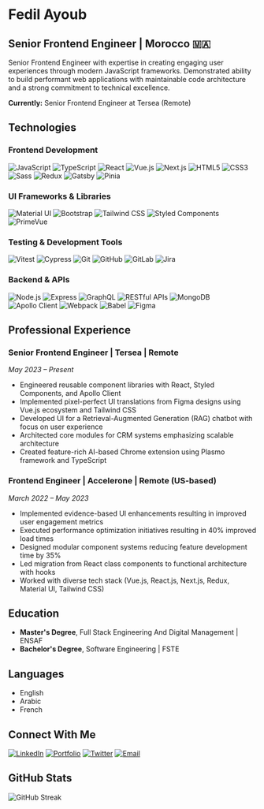 # Fedil Ayoub

## Senior Frontend Engineer | Morocco 🇲🇦

Senior Frontend Engineer with expertise in creating engaging user experiences through modern JavaScript frameworks. Demonstrated ability to build performant web applications with maintainable code architecture and a strong commitment to technical excellence.

**Currently:** Senior Frontend Engineer at Tersea (Remote)

## Technologies

### Frontend Development
![JavaScript](https://img.shields.io/badge/-JavaScript-F7DF1E?style=flat-square&logo=javascript&logoColor=black)
![TypeScript](https://img.shields.io/badge/-TypeScript-3178C6?style=flat-square&logo=typescript&logoColor=white)
![React](https://img.shields.io/badge/-React-61DAFB?style=flat-square&logo=react&logoColor=black)
![Vue.js](https://img.shields.io/badge/-Vue.js-4FC08D?style=flat-square&logo=vue.js&logoColor=white)
![Next.js](https://img.shields.io/badge/-Next.js-000000?style=flat-square&logo=next.js&logoColor=white)
![HTML5](https://img.shields.io/badge/-HTML5-E34F26?style=flat-square&logo=html5&logoColor=white)
![CSS3](https://img.shields.io/badge/-CSS3-1572B6?style=flat-square&logo=css3&logoColor=white)
![Sass](https://img.shields.io/badge/-Sass-CC6699?style=flat-square&logo=sass&logoColor=white)
![Redux](https://img.shields.io/badge/-Redux-764ABC?style=flat-square&logo=redux&logoColor=white)
![Gatsby](https://img.shields.io/badge/-Gatsby-663399?style=flat-square&logo=gatsby&logoColor=white)
![Pinia](https://img.shields.io/badge/-Pinia-35495E?style=flat-square&logo=vue.js&logoColor=white)

### UI Frameworks & Libraries
![Material UI](https://img.shields.io/badge/-Material_UI-0081CB?style=flat-square&logo=material-ui&logoColor=white)
![Bootstrap](https://img.shields.io/badge/-Bootstrap-7952B3?style=flat-square&logo=bootstrap&logoColor=white)
![Tailwind CSS](https://img.shields.io/badge/-Tailwind_CSS-38B2AC?style=flat-square&logo=tailwind-css&logoColor=white)
![Styled Components](https://img.shields.io/badge/-Styled_Components-DB7093?style=flat-square&logo=styled-components&logoColor=white)
![PrimeVue](https://img.shields.io/badge/-PrimeVue-4FC08D?style=flat-square&logo=vue.js&logoColor=white)

### Testing & Development Tools
![Vitest](https://img.shields.io/badge/-Vitest-729B1B?style=flat-square&logo=vitest&logoColor=white)
![Cypress](https://img.shields.io/badge/-Cypress-17202C?style=flat-square&logo=cypress&logoColor=white)
![Git](https://img.shields.io/badge/-Git-F05032?style=flat-square&logo=git&logoColor=white)
![GitHub](https://img.shields.io/badge/-GitHub-181717?style=flat-square&logo=github&logoColor=white)
![GitLab](https://img.shields.io/badge/-GitLab-FCA121?style=flat-square&logo=gitlab&logoColor=white)
![Jira](https://img.shields.io/badge/-Jira-0052CC?style=flat-square&logo=jira&logoColor=white)

### Backend & APIs
![Node.js](https://img.shields.io/badge/-Node.js-339933?style=flat-square&logo=node.js&logoColor=white)
![Express](https://img.shields.io/badge/-Express-000000?style=flat-square&logo=express&logoColor=white)
![GraphQL](https://img.shields.io/badge/-GraphQL-E10098?style=flat-square&logo=graphql&logoColor=white)
![RESTful APIs](https://img.shields.io/badge/-RESTful_APIs-FF6C37?style=flat-square&logo=postman&logoColor=white)
![MongoDB](https://img.shields.io/badge/-MongoDB-47A248?style=flat-square&logo=mongodb&logoColor=white)
![Apollo Client](https://img.shields.io/badge/-Apollo_Client-311C87?style=flat-square&logo=apollo-graphql&logoColor=white)
![Webpack](https://img.shields.io/badge/-Webpack-8DD6F9?style=flat-square&logo=webpack&logoColor=black)
![Babel](https://img.shields.io/badge/-Babel-F9DC3E?style=flat-square&logo=babel&logoColor=black)
![Figma](https://img.shields.io/badge/-Figma-F24E1E?style=flat-square&logo=figma&logoColor=white)

## Professional Experience

### Senior Frontend Engineer | Tersea | Remote
*May 2023 – Present*

- Engineered reusable component libraries with React, Styled Components, and Apollo Client
- Implemented pixel-perfect UI translations from Figma designs using Vue.js ecosystem and Tailwind CSS
- Developed UI for a Retrieval-Augmented Generation (RAG) chatbot with focus on user experience
- Architected core modules for CRM systems emphasizing scalable architecture
- Created feature-rich AI-based Chrome extension using Plasmo framework and TypeScript

### Frontend Engineer | Accelerone | Remote (US-based)
*March 2022 – May 2023*

- Implemented evidence-based UI enhancements resulting in improved user engagement metrics
- Executed performance optimization initiatives resulting in 40% improved load times
- Designed modular component systems reducing feature development time by 35%
- Led migration from React class components to functional architecture with hooks
- Worked with diverse tech stack (Vue.js, React.js, Next.js, Redux, Material UI, Tailwind CSS)

## Education

- **Master's Degree**, Full Stack Engineering And Digital Management | ENSAF
- **Bachelor's Degree**, Software Engineering | FSTE

## Languages
- English
- Arabic
- French

## Connect With Me

[![LinkedIn](https://img.shields.io/badge/-LinkedIn-0A66C2?style=for-the-badge&logo=linkedin&logoColor=white)](https://www.linkedin.com/in/ayoub-fedil/)
[![Portfolio](https://img.shields.io/badge/-Portfolio-000000?style=for-the-badge&logo=react&logoColor=white)](https://fedilayoub.com)
[![Twitter](https://img.shields.io/badge/-Twitter-1DA1F2?style=for-the-badge&logo=twitter&logoColor=white)](https://www.twitter.com/fedil_ayoub)
[![Email](https://img.shields.io/badge/-Email-EA4335?style=for-the-badge&logo=gmail&logoColor=white)](mailto:fedilayoub2016@gmail.com)
## GitHub Stats

![GitHub Streak](https://github-readme-streak-stats.herokuapp.com/?user=fedilayoub&theme=tokyonight&hide_border=true)


